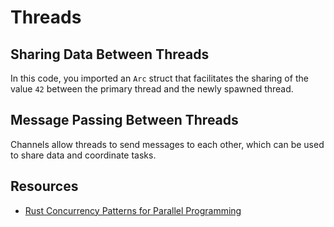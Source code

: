 # Threads

## Sharing Data Between Threads

In this code, you imported an `Arc` struct that facilitates the sharing of the value `42` between the primary thread and the newly spawned thread.

## Message Passing Between Threads

Channels allow threads to send messages to each other, which can be used to share data and coordinate tasks.

## Resources

- [Rust Concurrency Patterns for Parallel Programming](https://earthly.dev/blog/rust-concurrency-patterns-parallel-programming/)
